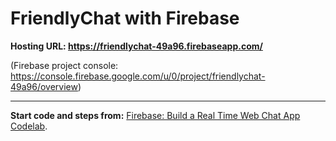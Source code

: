 # FriendlyChat with Firebase

__Hosting URL: https://friendlychat-49a96.firebaseapp.com/__

(Firebase project console: https://console.firebase.google.com/u/0/project/friendlychat-49a96/overview)

________________________________

__Start code and steps from:__ [Firebase: Build a Real Time Web Chat App Codelab](https://codelabs.developers.google.com/codelabs/firebase-web/).
